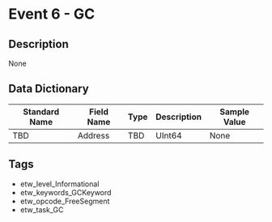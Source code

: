 # Event 6 - GC

## Description
None

## Data Dictionary
|Standard Name|Field Name|Type|Description|Sample Value|
|---|---|---|---|---|
|TBD|Address|TBD|UInt64|None|None|

## Tags
* etw_level_Informational
* etw_keywords_GCKeyword
* etw_opcode_FreeSegment
* etw_task_GC